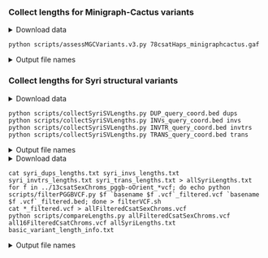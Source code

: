 ### Collect lengths for Minigraph-Cactus variants

<details>
<summary>Download data</summary>
https://resources.michael.salk.edu/root/home.html --> 78csatHaps_minigraphcactus.gaf <br>
</details>

```
python scripts/assessMGCVariants.v3.py 78csatHaps_minigraphcactus.gaf
```

<details>
<summary>Output file names</summary>
mgc_variant_length_info.txt <br>
</details>


### Collect lengths for Syri structural variants
<details>
<summary>Download data</summary>
https://doi.org/10.25452/figshare.plus.25909024.v1 --> *_query_coord.bed <br>
</details>

```
python scripts/collectSyriSVLengths.py DUP_query_coord.bed dups
python scripts/collectSyriSVLengths.py INVs_query_coord.bed invs
python scripts/collectSyriSVLengths.py INVTR_query_coord.bed invtrs
python scripts/collectSyriSVLengths.py TRANS_query_coord.bed trans
```

<details>
<summary>Output file names</summary>
syri_dups_lengths.txt <br>
syri_invs_lengths.txt <br>
syri_invtrs_lengths.txt <br>
syri_trans_lengths.txt <br>
</details>

<details>
<summary>Download data</summary>
https://resources.michael.salk.edu/root/home.html --> *vcf <br>
</details>

```
cat syri_dups_lengths.txt syri_invs_lengths.txt syri_invtrs_lengths.txt syri_trans_lengths.txt > allSyriLengths.txt
for f in ../13csatSexChroms_pggb-oOrient_*vcf; do echo python scripts/filterPGGBVCF.py $f `basename $f .vcf`_filtered.vcf `basename $f .vcf`_filtered.bed; done > filterVCF.sh
cat *_filtered.vcf > allFilteredCsatSexChroms.vcf
python scripts/compareLengths.py allFilteredCsatSexChroms.vcf all16FilteredCsatChroms.vcf allSyriLengths.txt basic_variant_length_info.txt
```

<details>
<summary>Output file names</summary>
graph_vs_syri_length_comparison.png <br>
</details>
